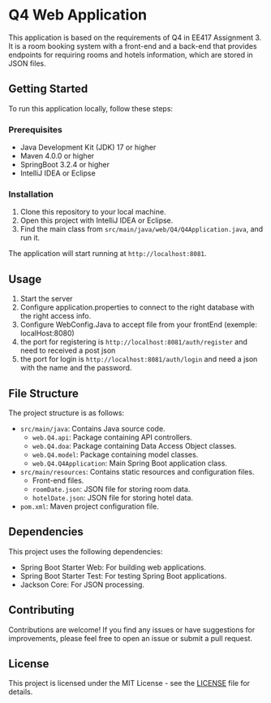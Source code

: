 # Q4 Web Application

This application is based on the requirements of Q4 in EE417 Assignment 3. It is a room booking system with a front-end and a back-end that provides endpoints for requiring rooms and hotels information, which are stored in JSON files.

## Getting Started

To run this application locally, follow these steps:

### Prerequisites

- Java Development Kit (JDK) 17 or higher
- Maven 4.0.0 or higher
- SpringBoot 3.2.4 or higher
- IntelliJ IDEA or Eclipse

### Installation

1. Clone this repository to your local machine.
2. Open this project with IntelliJ IDEA or Eclipse.
3. Find the main class from `src/main/java/web/Q4/Q4Application.java`, and run it.

The application will start running at `http://localhost:8081`.

## Usage

1. Start the server
2. Configure application.properties to connect to the right database with the right access info.
3. Configure WebConfig.Java to accept file from your frontEnd (exemple: localHost:8080)
4. the port for registering is `http://localhost:8081/auth/register` and need to received a post json
5. the port for login is `http://localhost:8081/auth/login` and need a json with the name and the password.



## File Structure

The project structure is as follows:

- `src/main/java`: Contains Java source code.
  - `web.Q4.api`: Package containing API controllers.
  - `web.Q4.doa`: Package containing Data Access Object classes.
  - `web.Q4.model`: Package containing model classes.
  - `web.Q4.Q4Application`: Main Spring Boot application class.
- `src/main/resources`: Contains static resources and configuration files.
  - Front-end files.
  - `roomDate.json`: JSON file for storing room data.
  - `hotelDate.json`: JSON file for storing hotel data.
- `pom.xml`: Maven project configuration file.

## Dependencies

This project uses the following dependencies:

- Spring Boot Starter Web: For building web applications.
- Spring Boot Starter Test: For testing Spring Boot applications.
- Jackson Core: For JSON processing.

## Contributing

Contributions are welcome! If you find any issues or have suggestions for improvements, please feel free to open an issue or submit a pull request.

## License

This project is licensed under the MIT License - see the [LICENSE](LICENSE) file for details.
